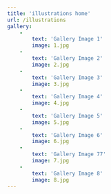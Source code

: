```yaml
---
title: 'illustrations home'
url: /illustrations
gallery:
    -
        text: 'Gallery Image 1'
        image: 1.jpg
    -
        text: 'Gallery Image 2'
        image: 2.jpg
    -
        text: 'Gallery Image 3'
        image: 3.jpg
    -
        text: 'Gallery Image 4'
        image: 4.jpg
    -
        text: 'Gallery Image 5'
        image: 5.jpg
    -
        text: 'Gallery Image 6'
        image: 6.jpg
    -
        text: 'Gallery Image 77'
        image: 7.jpg
    -
        text: 'Gallery Image 8'
        image: 8.jpg
---
```


